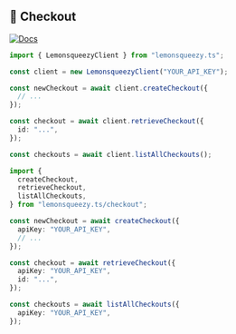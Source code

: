 ## 🛒 Checkout

[![Docs](https://img.shields.io/badge/-Docs-blue.svg?style=for-the-badge)](https://docs.lemonsqueezy.com/api/checkouts)

```typescript
import { LemonsqueezyClient } from "lemonsqueezy.ts";

const client = new LemonsqueezyClient("YOUR_API_KEY");

const newCheckout = await client.createCheckout({
  // ...
});

const checkout = await client.retrieveCheckout({
  id: "...",
});

const checkouts = await client.listAllCheckouts();
```

```typescript
import {
  createCheckout,
  retrieveCheckout,
  listAllCheckouts,
} from "lemonsqueezy.ts/checkout";

const newCheckout = await createCheckout({
  apiKey: "YOUR_API_KEY",
  // ...
});

const checkout = await retrieveCheckout({
  apiKey: "YOUR_API_KEY",
  id: "...",
});

const checkouts = await listAllCheckouts({
  apiKey: "YOUR_API_KEY",
});
```
